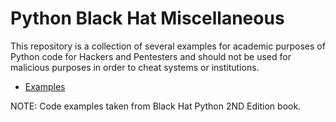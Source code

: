 # Python Black Hat Miscellaneous

This repository is a collection of several examples for academic purposes of Python code for Hackers and Pentesters and should not be used for malicious purposes in order to cheat systems or institutions.

- [Examples](https://github.com/fabioschorn/python-black-hat-diversos/tree/main/examples)

NOTE: Code examples taken from Black Hat Python 2ND Edition book.
